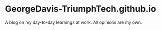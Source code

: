 # GeorgeDavis-TriumphTech.github.io
A blog on my day-to-day learnings at work. All opinions are my own.
